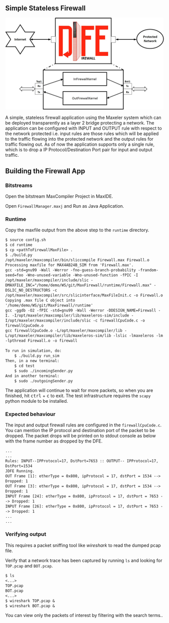 ## Simple Stateless Firewall 

![](https://github.com/prajithrg/MaxFirewall/blob/master/Firewall.jpg)

A simple, stateless firewall application using the Maxeler system which can be deployed transparently as a layer 2 bridge protecting a network. The application can be configured with INPUT and OUTPUT rule with respect to the network protected i.e. input rules are those rules which will be applied to the traffic flowing into the protected network and the output rules for traffic flowing out. As of now the application supports only a single rule, which is to drop a IP Protocol/Destination Port pair for input and output traffic.

## Building the Firewall App

### Bitstreams

Open the bitstream MaxCompiler Project in MaxIDE.

Open `FirewallManager.maxj` and Run as Java Application.

### Runtime

Copy the maxfile output from the above step to the `runtime` directory.

``` 
$ source config.sh
$ cd runtime
$ cp <pathToFirewallMaxFile> .
$ ./build.py
/opt/maxeler/maxcompiler/bin/sliccompile Firewall.max Firewall.o
Processing maxfile for MAX4AB24B_SIM from 'Firewall.max'.
gcc -std=gnu99 -Wall -Werror -fno-guess-branch-probability -frandom-seed=foo -Wno-unused-variable -Wno-unused-function -fPIC -I /opt/maxeler/maxcompiler/include/slic -DMAXFILE_INC="/home/demo/WS/git/MaxFirewall/runtime/Firewall.max" -DSLIC_NO_DESTRUCTORS -c /opt/maxeler/maxcompiler/src/slicinterface/MaxFileInit.c -o Firewall.o 
Copying .max file C object into '/home/demo/WS/git/MaxFirewall/runtime'
gcc -ggdb -O2 -fPIC -std=gnu99 -Wall -Werror -DDESIGN_NAME=Firewall -I. -I/opt/maxeler/maxcompiler/lib/maxeleros-sim/include -I/opt/maxeler/maxcompiler/include/slic -c firewallCpuCode.c -o firewallCpuCode.o
gcc firewallCpuCode.o -L/opt/maxeler/maxcompiler/lib -L/opt/maxeler/maxcompiler/lib/maxeleros-sim/lib -lslic -lmaxeleros -lm -lpthread Firewall.o -o firewall

To run in simulation, do:
	$ ./build.py run_sim
Then, in a new terminal:
	$ cd test
	$ sudo ./incomingSender.py
And in another terminal:
	$ sudo ./outgoingSender.py
```

The application will continue to wait for more packets, so when you are finished, hit <kbd>ctrl</kbd> + <kbd>c</kbd> to exit. The test infrastructure requires the `scapy` python module to be installed.


### Expected behaviour
The input and output firewall rules are configured in the `firewallCpuCode.c`. You can mention the IP protocol and destination port of the packet to be dropped. The packet drops will be printed on to stdout console as below with the frame number as dropped by the DFE.

```
...
...
Rules: INPUT--IPProtocol=17, DstPort=7653 :: OUTPUT-- IPProtocol=17, DstPort=1534
JDFE Running.
OUT Frame [1]: etherType = 0x800, ipProtocol = 17, dstPort = 1534 --> Dropped: 1
OUT Frame [3]: etherType = 0x800, ipProtocol = 17, dstPort = 1534 --> Dropped: 1
INPUT Frame [24]: etherType = 0x800, ipProtocol = 17, dstPort = 7653 --> Dropped: 1
INPUT Frame [26]: etherType = 0x800, ipProtocol = 17, dstPort = 7653 --> Dropped: 1
...
...
```

### Verifying output

This requires a packet sniffing tool like *wireshark* to read the dumped pcap file.

Verify that a network trace has been captured by running `ls` and looking for `TOP.pcap` and `BOT.pcap`.

```
$ ls
<...>
TOP.pcap
BOT.pcap
<...>
$ wireshark TOP.pcap &
$ wireshark BOT.pcap &
```

You can view only the packets of interest by filtering with the search terms..
